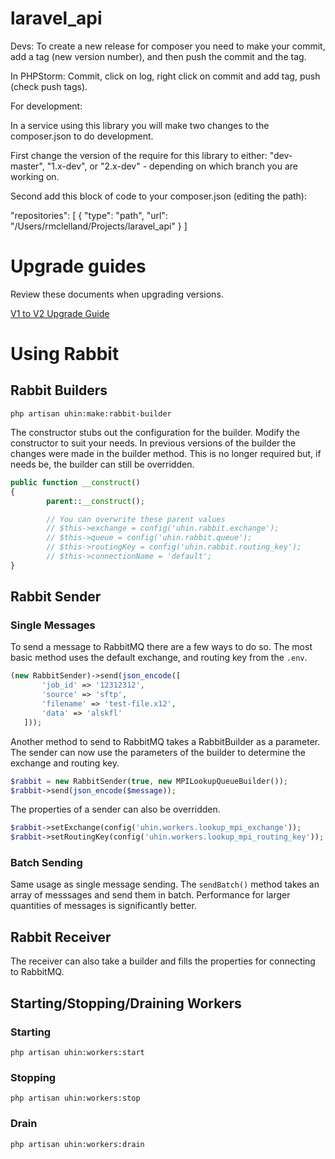 # laravel_api
Devs: To create a new release for composer you need to make your commit, 
add a tag (new version number), and then push the commit and the tag. 

In PHPStorm: Commit, click on log, right click on commit and add tag, push (check push tags).



For development: 

In a service using this library you will make two changes to the composer.json to do development.

First change the version of the require for this library to either: "dev-master", "1.x-dev", or "2.x-dev" - depending on which branch you are working on.

Second add this block of code to your composer.json (editing the path):

"repositories": [
        {
            "type": "path",
            "url": "/Users/rmclelland/Projects/laravel_api"
        }
    ]

# Upgrade guides

Review these documents when upgrading versions.

[V1 to V2 Upgrade Guide](./docs/v2-upgrade-notes.md)

# Using Rabbit

## Rabbit Builders

```php artisan uhin:make:rabbit-builder```

The constructor stubs out the configuration for the builder. Modify the constructor to suit your needs. In previous versions of the builder the changes were made in the builder method. This is no longer required but, if needs be, the builder can still be overridden.

```php  
public function __construct()
{
        parent::__construct();

        // You can overwrite these parent values
        // $this->exchange = config('uhin.rabbit.exchange');
        // $this->queue = config('uhin.rabbit.queue');
        // $this->routingKey = config('uhin.rabbit.routing_key');
        // $this->connectionName = 'default';
}
```


## Rabbit Sender

### Single Messages

To send a message to RabbitMQ there are a few ways to do so. The most basic method uses the default exchange, and routing key from the ```.env```. 

```php
(new RabbitSender)->send(json_encode([
       'job_id' => '12312312',
       'source' => 'sftp',
       'filename' => 'test-file.x12',
       'data' => 'alskfl'
   ]));
```

Another method to send to RabbitMQ takes a RabbitBuilder as a parameter. The sender can now use the parameters of the builder to determine the exchange and routing key. 

```php        
$rabbit = new RabbitSender(true, new MPILookupQueueBuilder());
$rabbit->send(json_encode($message));
```  

The properties of a sender can also be overridden. 

```php        
$rabbit->setExchange(config('uhin.workers.lookup_mpi_exchange'));
$rabbit->setRoutingKey(config('uhin.workers.lookup_mpi_routing_key'));
```  

### Batch Sending

Same usage as single message sending. The ```sendBatch()``` method takes an array of messsages and send them in batch. Performance for larger quantities of messages is significantly better.

## Rabbit Receiver

The receiver can also take a builder and fills the properties for connecting to RabbitMQ. 

## Starting/Stopping/Draining Workers

### Starting 

```php artisan uhin:workers:start```

### Stopping 

```php artisan uhin:workers:stop```

### Drain 

```php artisan uhin:workers:drain```